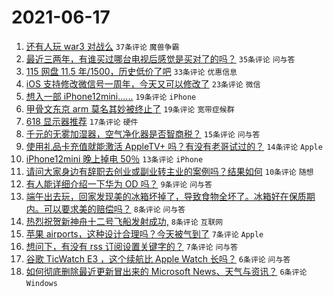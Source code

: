 # 2021-06-17

1. [还有人玩 war3 对战么](https://www.v2ex.com/t/783872) `37条评论` `魔兽争霸`
1. [最近三两年，有谁买过哪台电视后感觉是买对了的吗？](https://www.v2ex.com/t/783896) `35条评论` `问与答`
1. [115 网盘 11.5 年/1500，历史低价了吧](https://www.v2ex.com/t/783907) `33条评论` `优惠信息`
1. [iOS 支持修改微信号一周年，今天又可以修改了](https://www.v2ex.com/t/783877) `23条评论` `微信`
1. [想入一部 iPhone12mini......](https://www.v2ex.com/t/783882) `19条评论` `iPhone`
1. [甲骨文东京 arm 莫名其妙被终止了](https://www.v2ex.com/t/783867) `19条评论` `宽带症候群`
1. [618 显示器推荐](https://www.v2ex.com/t/783869) `17条评论` `硬件`
1. [千元的无雾加湿器，空气净化器是否智商税？](https://www.v2ex.com/t/783880) `15条评论` `问与答`
1. [使用礼品卡充值就能激活 AppleTV+ 吗？有没有老哥试过的？](https://www.v2ex.com/t/783873) `14条评论` `Apple`
1. [iPhone12mini 晚上掉电 50％](https://www.v2ex.com/t/783878) `13条评论` `iPhone`
1. [请问大家身边有辞职去创业或副业转主业的案例吗？结果如何](https://www.v2ex.com/t/783883) `10条评论` `随想`
1. [有人能详细介绍一下华为 OD 吗？](https://www.v2ex.com/t/783863) `9条评论` `问与答`
1. [端午出去玩，回家发现美的冰箱坏掉了，导致食物全坏了。冰箱好在保质期内。可以要求美的赔偿吗？](https://www.v2ex.com/t/783890) `8条评论` `问与答`
1. [热烈祝贺新神舟十二号飞船发射成功,](https://www.v2ex.com/t/783886) `8条评论` `互联网`
1. [苹果 airports，这种设计合理吗？今天被气到了](https://www.v2ex.com/t/783913) `7条评论` `Apple`
1. [想问下，有没有 rss 订阅设置关键字的？](https://www.v2ex.com/t/783865) `7条评论` `问与答`
1. [谷歌 TicWatch E3 ，这个续航比 Apple Watch 长吗？](https://www.v2ex.com/t/783885) `6条评论` `问与答`
1. [如何彻底删除最近更新冒出来的 Microsoft News、天气与资讯？](https://www.v2ex.com/t/783870) `6条评论` `Windows`
